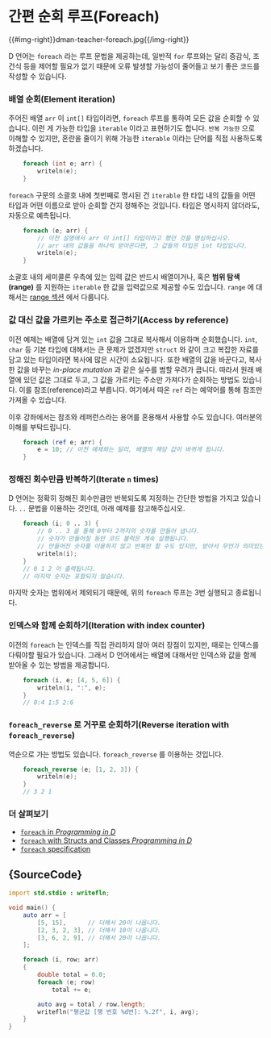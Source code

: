 # 간편 순회 루프(Foreach)

{{#img-right}}dman-teacher-foreach.jpg{{/img-right}}

D 언어는 `foreach` 라는 루프 문법을 제공하는데, 일반적 `for` 루프와는 달리 증감식, 조건식 등을 제어할 필요가 없기 때문에 오류 발생할 가능성이 줄어들고 보기 좋은 코드를 작성할 수 있습니다.

### 배열 순회(Element iteration)

주어진 배열 `arr` 이 `int[]` 타입이라면, `foreach` 루프를 통하여 모든 값을 순회할 수 있습니다. 이런 게 가능한 타입을 `iterable` 이라고 표현하기도 합니다. `반복 가능한` 으로 이해할 수 있지만, 혼란을 줄이기 위해 가능한 `iterable` 이라는 단어를 직접 사용하도록 하겠습니다.

```d
    foreach (int e; arr) {
        writeln(e);
    }
```

`foreach` 구문의 소괄호 내에 첫번째로 명시된 건 `iterable` 한 타입 내의 값들을 어떤 타입과 어떤 이름으로 받아 순회할 건지 정해주는 것입니다. 타입은 명시하지 않더라도, 자동으로 예측됩니다.

```d
    foreach (e; arr) {
        // 이전 설명에서 arr 이 int[] 타입이라고 했던 것을 명심하십시오.
        // arr 내의 값들을 하나씩 받아온다면, 그 값들의 타입은 int 타입입니다.
        writeln(e);
    }
```

소괄호 내의 세미콜론 우측에 있는 입력 값은 반드시 배열이거나, 혹은 **범위 탐색(range)** 를 지원하는 `iterable` 한 값을 입력값으로 제공할 수도 있습니다. `range` 에 대해서는 [range 섹션](basics/ranges) 에서 다룹니다.

### 값 대신 값을 가르키는 주소로 접근하기(Access by reference)

이전 예제는 배열에 담겨 있는 `int` 값을 그대로 복사해서 이용하며 순회했습니다. `int`, `char` 등 기본 타입에 대해서는 큰 문제가 없겠지만 `struct` 와 같이 크고 복잡한 자료를 담고 있는 타입이라면 복사에 많은 시간이 소요됩니다. 또한 배열의 값을 바꾼다고, 복사한 값을 바꾸는 *in-place mutation* 과 같은 실수를 범할 우려가 큽니다. 따라서 원래 배열에 있던 값은 그대로 두고, 그 값을 가르키는 주소만 가져다가 순회하는 방법도 있습니다. 이를 참조(reference)라고 부릅니다. 여기에서 따온 `ref` 라는 예약어를 통해 참조만 가져올 수 있습니다.

이후 강좌에서는 참조와 레퍼런스라는 용어를 혼용해서 사용할 수도 있습니다. 여러분의 이해를 부탁드립니다.

```d
    foreach (ref e; arr) {
        e = 10; // 이전 예제와는 달리, 배열의 해당 값이 바뀌게 됩니다.
    }
```

### 정해진 회수만큼 반복하기(Iterate `n` times)

D 언어는 정확히 정해진 회수만큼만 반복되도록 지정하는 간단한 방법을 가지고 있습니다. `..` 문법을 이용하는 것인데, 아래 예제를 참고해주십시오.

```d
    foreach (i; 0 .. 3) {
        // 0 .. 3 을 통해 0부터 2까지의 숫자를 만들어 냅니다.
        // 숫자가 만들어질 동안 코드 블럭은 계속 실행됩니다.
        // 만들어진 숫자를 이용하지 않고 반복만 할 수도 있지만, 받아서 무언가 의미있는 작업을 할 수 있습니다.
        writeln(i);
    }
    // 0 1 2 이 출력됩니다.
    // 마지막 숫자는 포함되지 않습니다.
```

마지막 숫자는 범위에서 제외되기 때문에, 위의 `foreach` 루프는 3번 실행되고 종료됩니다.

### 인덱스와 함께 순회하기(Iteration with index counter)

이전의 `foreach` 는 인덱스를 직접 관리하지 않아 여러 장점이 있지만, 때로는 인덱스를 다뤄야할 필요가 있습니다. 그래서 D 언어에서는 배열에 대해서만 인덱스와 값을 함께 받아올 수 있는 방법을 제공합니다.

```d
    foreach (i, e; [4, 5, 6]) {
        writeln(i, ":", e);
    }
    // 0:4 1:5 2:6
```

### `foreach_reverse` 로 거꾸로 순회하기(Reverse iteration with `foreach_reverse`)

역순으로 가는 방법도 있습니다. `foreach_reverse` 를 이용하는 것입니다.

```d
    foreach_reverse (e; [1, 2, 3]) {
        writeln(e);
    }
    // 3 2 1
```

### 더 살펴보기

- [`foreach` in _Programming in D_](http://ddili.org/ders/d.en/foreach.html)
- [`foreach` with Structs and Classes  _Programming in D_](http://ddili.org/ders/d.en/foreach_opapply.html)
- [`foreach` specification](https://dlang.org/spec/statement.html#ForeachStatement)

## {SourceCode}

```d
import std.stdio : writefln;

void main() {
    auto arr = [
        [5, 15],      // 더해서 20이 나옵니다.
        [2, 3, 2, 3], // 더해서 10이 나옵니다.
        [3, 6, 2, 9], // 더해서 20이 나옵니다.
    ];

    foreach (i, row; arr)
    {
        double total = 0.0;
        foreach (e; row)
            total += e;

        auto avg = total / row.length;
        writefln("평균값 [행 번호 %d번]: %.2f", i, avg);
    }
}
```
